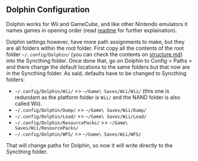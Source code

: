 ## Dolphin Configuration

Dolphin works for Wii and GameCube, and like other Nintendo emulators it names games in opening order (read [readme](README.md#nintendo-emulation-folder) for further explaination). 

Dolphin settings however, have more path assignments to make, but they are all folders within the root folder. First copy all the contents of the root folder ```~/.config/Dolphin/``` (you can check the contents on [structure.md](structure.md)) into the Syncthing folder. Once done that, go on Dolphin to Config > Paths > and there change the default locations to the same folders but that now are in the Syncthing folder. As said, defaults have to be changed to Syncthing folders: 

- ```~/.config/Dolphin/Wii/``` >> ```~/Game\ Saves/Wii/Wii/``` (this one is redundant as the platform folder is ```Wii/``` and the NAND folder is also called Wii).
- ```~/.config/Dolphin/Dump/``` >> ```~/Game\ Saves/Wii/Dump/```
- ```~/.config/Dolphin/Load/``` >> ```~/Game\ Saves/Wii/Load/```
- ```~/.config/Dolphin/ResourcePacks/``` >> ```~/Game\ Saves/Wii/ResourcePacks/``` 
- ```~/.config/Dolphin/WFS/``` >> ```~/Game\ Saves/Wii/WFS/```

That will change paths for Dolphin, so now it will write directly to the Syncthing folder.
